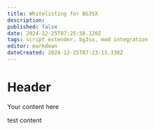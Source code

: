 ```yaml
---
title: Whitelisting for BG3SX
description: 
published: false
date: 2024-12-25T07:25:58.120Z
tags: script extender, bg3sx, mod integration
editor: markdown
dateCreated: 2024-12-25T07:23:13.330Z
---
```


# Header
Your content here


test content